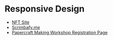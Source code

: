 ﻿# Responsive Design

- [NFT Site](https://responsive-nft-site-by-s4ch1.netlify.app/) 
- [Scrimbafy.me]()
- [Papercraft Making Workshop Registration Page](https://crafty-academy-by-s4ch1.netlify.app/)
